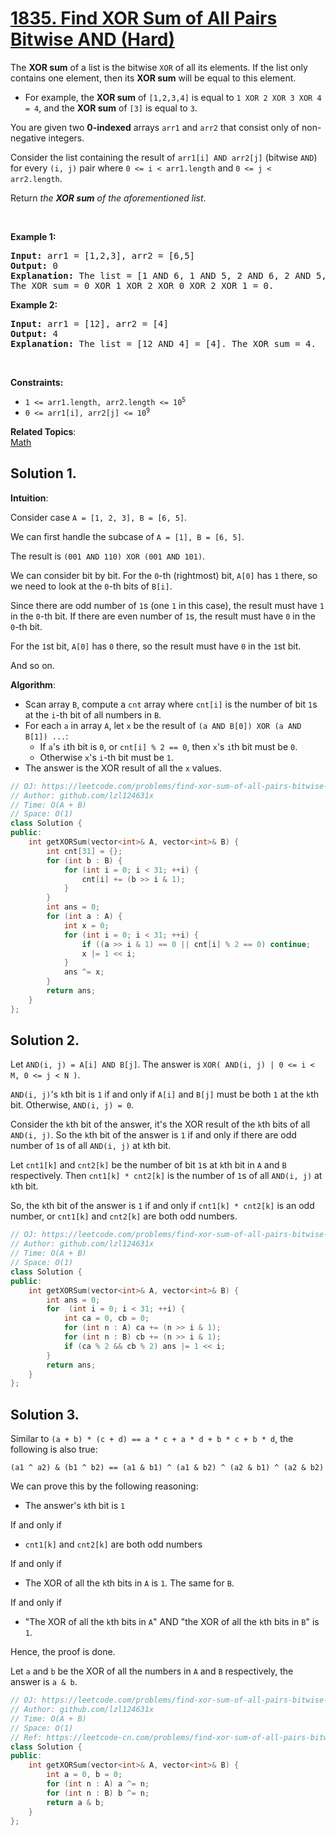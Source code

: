 # [1835. Find XOR Sum of All Pairs Bitwise AND (Hard)](https://leetcode.com/problems/find-xor-sum-of-all-pairs-bitwise-and/)

<p>The <strong>XOR sum</strong> of a list is the bitwise <code>XOR</code> of all its elements. If the list only contains one element, then its <strong>XOR sum</strong> will be equal to this element.</p>

<ul>
	<li>For example, the <strong>XOR sum</strong> of <code>[1,2,3,4]</code> is equal to <code>1 XOR 2 XOR 3 XOR 4 = 4</code>, and the <strong>XOR sum</strong> of <code>[3]</code> is equal to <code>3</code>.</li>
</ul>

<p>You are given two <strong>0-indexed</strong> arrays <code>arr1</code> and <code>arr2</code> that consist only of non-negative integers.</p>

<p>Consider the list containing the result of <code>arr1[i] AND arr2[j]</code> (bitwise <code>AND</code>) for every <code>(i, j)</code> pair where <code>0 &lt;= i &lt; arr1.length</code> and <code>0 &lt;= j &lt; arr2.length</code>.</p>

<p>Return <em>the <strong>XOR sum</strong> of the aforementioned list</em>.</p>

<p>&nbsp;</p>
<p><strong>Example 1:</strong></p>

<pre><strong>Input:</strong> arr1 = [1,2,3], arr2 = [6,5]
<strong>Output:</strong> 0
<strong>Explanation:</strong> The list = [1 AND 6, 1 AND 5, 2 AND 6, 2 AND 5, 3 AND 6, 3 AND 5] = [0,1,2,0,2,1].
The XOR sum = 0 XOR 1 XOR 2 XOR 0 XOR 2 XOR 1 = 0.
</pre>

<p><strong>Example 2:</strong></p>

<pre><strong>Input:</strong> arr1 = [12], arr2 = [4]
<strong>Output:</strong> 4
<strong>Explanation:</strong> The list = [12 AND 4] = [4]. The XOR sum = 4.
</pre>

<p>&nbsp;</p>
<p><strong>Constraints:</strong></p>

<ul>
	<li><code>1 &lt;= arr1.length, arr2.length &lt;= 10<sup>5</sup></code></li>
	<li><code>0 &lt;= arr1[i], arr2[j] &lt;= 10<sup>9</sup></code></li>
</ul>


**Related Topics**:  
[Math](https://leetcode.com/tag/math/)

## Solution 1.

**Intuition**:

Consider case `A = [1, 2, 3], B = [6, 5]`.

We can first handle the subcase of `A = [1], B = [6, 5]`.

The result is `(001 AND 110) XOR (001 AND 101)`.

We can consider bit by bit. For the `0`-th (rightmost) bit, `A[0]` has `1` there, so we need to look at the `0`-th bits of `B[i]`.

Since there are odd number of `1`s (one `1` in this case), the result must have `1` in the `0`-th bit. If there are even number of `1`s, the result must have `0` in the `0`-th bit.

For the `1`st bit, `A[0]` has `0` there, so the result must have `0` in the `1`st bit.

And so on.

**Algorithm**: 

* Scan array `B`, compute a `cnt` array where `cnt[i]` is the number of bit `1`s at the `i`-th bit of all numbers in `B`.
* For each `a` in  array `A`, let `x` be the result of `(a AND B[0]) XOR (a AND B[1]) ...`:
  * If `a`'s `i`th bit is `0`, or `cnt[i] % 2 == 0`, then `x`'s `i`th bit must be `0`.
  * Otherwise `x`'s `i`-th bit must be `1`.
* The answer is the XOR result of all the `x` values.

```cpp
// OJ: https://leetcode.com/problems/find-xor-sum-of-all-pairs-bitwise-and/
// Author: github.com/lzl124631x
// Time: O(A + B)
// Space: O(1)
class Solution {
public:
    int getXORSum(vector<int>& A, vector<int>& B) {
        int cnt[31] = {};
        for (int b : B) {
            for (int i = 0; i < 31; ++i) {
                cnt[i] += (b >> i & 1);
            }
        }
        int ans = 0;
        for (int a : A) {
            int x = 0;
            for (int i = 0; i < 31; ++i) {
                if ((a >> i & 1) == 0 || cnt[i] % 2 == 0) continue;
                x |= 1 << i;
            }
            ans ^= x;
        }
        return ans;
    }
};
```

## Solution 2.

Let `AND(i, j) = A[i] AND B[j]`. The answer is `XOR( AND(i, j) | 0 <= i < M, 0 <= j < N )`.

`AND(i, j)`'s `k`th bit is `1` if and only if `A[i]` and `B[j]` must be both `1` at the `k`th bit. Otherwise, `AND(i, j) = 0`.

Consider the `k`th bit of the answer, it's the XOR result of the `k`th bits of all `AND(i, j)`. So the `k`th bit of the answer is `1` if and only if there are odd number of `1`s of all `AND(i, j)` at `k`th bit.

Let `cnt1[k]` and `cnt2[k]` be the number of bit `1`s at `k`th bit in `A` and `B` respectively. Then `cnt1[k] * cnt2[k]` is the number of `1`s of all `AND(i, j)` at `k`th bit.

So, the `k`th bit of the answer is `1` if and only if `cnt1[k] * cnt2[k]` is an odd number, or `cnt1[k]` and `cnt2[k]` are both odd numbers.

```cpp
// OJ: https://leetcode.com/problems/find-xor-sum-of-all-pairs-bitwise-and/
// Author: github.com/lzl124631x
// Time: O(A + B)
// Space: O(1)
class Solution {
public:
    int getXORSum(vector<int>& A, vector<int>& B) {
        int ans = 0;
        for  (int i = 0; i < 31; ++i) {
            int ca = 0, cb = 0;
            for (int n : A) ca += (n >> i & 1);
            for (int n : B) cb += (n >> i & 1);
            if (ca % 2 && cb % 2) ans |= 1 << i;
        }
        return ans;
    }
};
```

## Solution 3.

Similar to `(a + b) * (c + d) == a * c + a * d + b * c + b * d`, the following is also true:

`(a1 ^ a2) & (b1 ^ b2) == (a1 & b1) ^ (a1 & b2) ^ (a2 & b1) ^ (a2 & b2)`

We can prove this by the following reasoning:

* The answer's `k`th bit is `1`

If and only if

* `cnt1[k]` and `cnt2[k]` are both odd numbers

If and only if

* The XOR of all the `k`th bits in `A` is `1`. The same for `B`.

If and only if

* "The XOR of all the `k`th bits in `A`" AND "the XOR of all the `k`th bits in `B`" is `1`.

Hence, the proof is done.

Let `a` and `b` be the XOR of all the numbers in `A` and `B` respectively, the answer is `a & b`.



```cpp
// OJ: https://leetcode.com/problems/find-xor-sum-of-all-pairs-bitwise-and/
// Author: github.com/lzl124631x
// Time: O(A + B)
// Space: O(1)
// Ref: https://leetcode-cn.com/problems/find-xor-sum-of-all-pairs-bitwise-and/solution/find-xor-sum-of-all-pairs-bitwise-and-by-sok6/
class Solution {
public:
    int getXORSum(vector<int>& A, vector<int>& B) {
        int a = 0, b = 0;
        for (int n : A) a ^= n;
        for (int n : B) b ^= n;
        return a & b;
    }
};
```